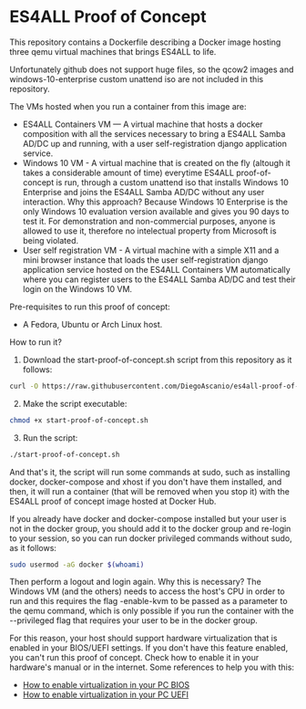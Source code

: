 # ES4ALL Proof of Concept

This repository contains a Dockerfile describing a Docker image hosting three qemu virtual machines that brings ES4ALL to life.

Unfortunately github does not support huge files, so the qcow2 images and windows-10-enterprise custom unattend iso are not included in this repository.

The VMs hosted when you run a container from this image are:

- ES4ALL Containers VM — A virtual machine that hosts a docker composition with all the services necessary to bring a ES4ALL Samba AD/DC up and running, with a user self-registration django application service.
- Windows 10 VM - A virtual machine that is created on the fly (altough it takes a considerable amount of time) everytime ES4ALL proof-of-concept is run, through a custom unattend iso that installs Windows 10 Enterprise and joins the ES4ALL Samba AD/DC without any user interaction. Why this approach? Because Windows 10 Enterprise is the only Windows 10 evaluation version available and gives you 90 days to test it. For demonstration and non-commercial purposes, anyone is allowed to use it, therefore no intelectual property from Microsoft is being violated.
- User self registration VM - A virtual machine with a simple X11 and a mini browser instance that loads the user self-registration django application service hosted on the ES4ALL Containers VM automatically where you can register users to the ES4ALL Samba AD/DC and test their login on the Windows 10 VM.

Pre-requisites to run this proof of concept:

- A Fedora, Ubuntu or Arch Linux host.

How to run it?

1. Download the start-proof-of-concept.sh script from this repository as it follows:

```bash
curl -O https://raw.githubusercontent.com/DiegoAscanio/es4all-proof-of-concept/main/start-proof-of-concept.sh
```

2. Make the script executable:

```bash
chmod +x start-proof-of-concept.sh
```

3. Run the script:

```bash
./start-proof-of-concept.sh
```

And that's it, the script will run some commands at sudo, such as installing docker, docker-compose and xhost if you don't have them installed, and then, it will run a container (that will be removed when you stop it) with the ES4ALL proof of concept image hosted at Docker Hub.

If you already have docker and docker-compose installed but your user is not in the docker group, you should add it to the docker group and re-login to your session, so you can run docker privileged commands without sudo, as it follows:

```bash
sudo usermod -aG docker $(whoami)
```

Then perform a logout and login again. Why this is necessary? The Windows VM (and the others) needs to access the host's CPU in order to run and this requires the flag -enable-kvm to be passed as a parameter to the qemu command, which is only possible if you run the container with the --privileged flag that requires your user to be in the docker group.

For this reason, your host should support hardware virtualization that is enabled in your BIOS/UEFI settings. If you don't have this feature enabled, you can't run this proof of concept. Check how to enable it in your hardware's manual or in the internet. Some references to help you with this:

- [How to enable virtualization in your PC BIOS](https://www.howtogeek.com/213795/how-to-enable-intel-vt-x-in-your-computers-bios-or-uefi-firmware/)
- [How to enable virtualization in your PC UEFI](https://www.howtogeek.com/56958/what-is-uefi-and-how-is-it-different-from-bios/)
